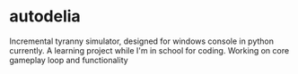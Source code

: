 # autodelia
Incremental tyranny simulator, designed for windows console in python currently. A learning project while I'm in school for coding. Working on core gameplay loop and functionality
